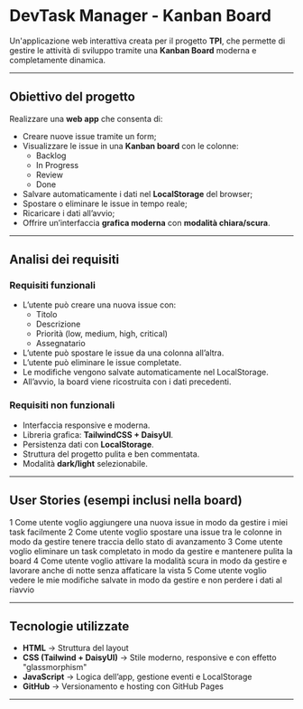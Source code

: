 #  DevTask Manager - Kanban Board

Un'applicazione web interattiva creata per il progetto **TPI**, che permette di gestire le attività di sviluppo tramite una **Kanban Board** moderna e completamente dinamica.

---

##  Obiettivo del progetto

Realizzare una **web app** che consenta di:
- Creare nuove issue tramite un form;
- Visualizzare le issue in una **Kanban board** con le colonne:
  -  Backlog
  -  In Progress
  -  Review
  -  Done
- Salvare automaticamente i dati nel **LocalStorage** del browser;
- Spostare o eliminare le issue in tempo reale;
- Ricaricare i dati all’avvio;
- Offrire un’interfaccia **grafica moderna** con **modalità chiara/scura**.

---

##  Analisi dei requisiti

### Requisiti funzionali
- L’utente può creare una nuova issue con:
  - Titolo
  - Descrizione
  - Priorità (low, medium, high, critical)
  - Assegnatario
- L’utente può spostare le issue da una colonna all’altra.
- L’utente può eliminare le issue completate.
- Le modifiche vengono salvate automaticamente nel LocalStorage.
- All’avvio, la board viene ricostruita con i dati precedenti.

### Requisiti non funzionali
- Interfaccia responsive e moderna.
- Libreria grafica: **TailwindCSS + DaisyUI**.
- Persistenza dati con **LocalStorage**.
- Struttura del progetto pulita e ben commentata.
- Modalità **dark/light** selezionabile.

---

##  User Stories (esempi inclusi nella board)

 1  Come utente voglio aggiungere una nuova issue in modo da gestire i miei task facilmente 
 2  Come utente voglio spostare una issue tra le colonne in modo da gestire tenere traccia dello stato di avanzamento 
 3  Come utente voglio eliminare un task completato in modo da gestire e mantenere pulita la board 
 4  Come utente voglio attivare la modalità scura in modo da gestire e lavorare anche di notte senza affaticare la vista 
 5  Come utente voglio vedere le mie modifiche salvate in modo da gestire e non perdere i dati al riavvio 

---

##  Tecnologie utilizzate

- **HTML** → Struttura del layout  
- **CSS (Tailwind + DaisyUI)** → Stile moderno, responsive e con effetto "glassmorphism"  
- **JavaScript** → Logica dell’app, gestione eventi e LocalStorage  
- **GitHub** → Versionamento e hosting con GitHub Pages  

---



